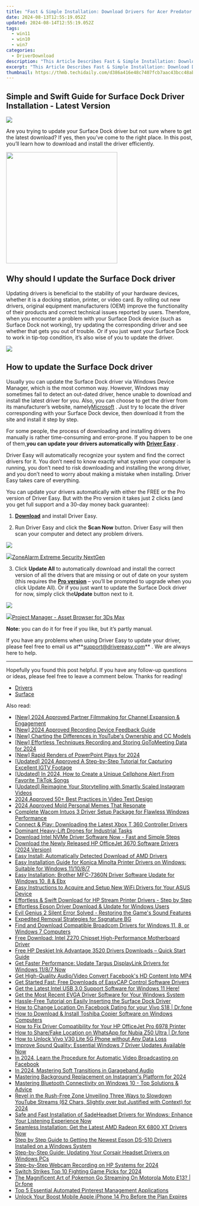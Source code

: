 ```yaml
---
title: "Fast & Simple Installation: Download Drivers for Acer Predator XB271HU"
date: 2024-08-13T12:55:19.052Z
updated: 2024-08-14T12:55:19.052Z
tags:
  - win11
  - win10
  - win7
categories:
  - DriverDownload
description: "This Article Describes Fast & Simple Installation: Download Drivers for Acer Predator XB271HU"
excerpt: "This Article Describes Fast & Simple Installation: Download Drivers for Acer Predator XB271HU"
thumbnail: https://thmb.techidaily.com/d386a416e48c7407fcb7aac43bcc48ab905a8aa1d753be69ed2a2544fd8a3a51.jpg
---
```


## Simple and Swift Guide for Surface Dock Driver Installation - Latest Version

![](https://images.drivereasy.com/wp-content/uploads/2019/09/image-399.png)

 Are you trying to update your Surface Dock driver but not sure where to get the latest download? If yes, then you’ve come to the right place. In this post, you’ll learn how to download and install the driver efficiently.

<!-- affiliate ads begin -->
<a href="https://natural-cycles.sjv.io/c/5597632/2072199/17885" target="_top" id="2072199"><img src="//a.impactradius-go.com/display-ad/17885-2072199" border="0" alt="" width="300" height="300"/></a><img height="0" width="0" src="https://imp.pxf.io/i/5597632/2072199/17885" style="position:absolute;visibility:hidden;" border="0" />
<!-- affiliate ads end -->
## Why should I update the Surface Dock driver

 Updating drivers is beneficial to the stability of your hardware devices, whether it is a docking station, printer, or video card. By rolling out new drivers, original equipment manufacturers (OEM) improve the functionality of their products and correct technical issues reported by users. Therefore, when you encounter a problem with your Surface Dock device (such as Surface Dock not working), try updating the corresponding driver and see whether that gets you out of trouble. Or if you just want your Surface Dock to work in tip-top condition, it’s also wise of you to update the driver.

<!-- affiliate ads begin -->
<a href="https://shop.mondly.com/affiliate.php?ACCOUNT=ATISTUDI&AFFILIATE=108875&PATH=https%3A%2F%2Fwww.mondly.com%3FAFFILIATE%3D108875%26RESOURCE%3D%2BEducational%2B300x600%2B"><img src="https://secure.avangate.com/images/merchant/69c418c33ec2e1a4267fa9bb77fa1428/educational-300x600.gif" border="0"></a>
<!-- affiliate ads end -->
## How to update the Surface Dock driver

 Usually you can update the Surface Dock driver via Windows Device Manager, which is the most common way. However, Windows may sometimes fail to detect an out-dated driver, hence unable to download and install the latest driver for you. Also, you can choose to get the driver from its manufacturer’s website, namely[Microsoft](https://www.microsoft.com/en-us) . Just try to locate the driver corresponding with your Surface Dock device, then download it from the site and install it step by step.

 For some people, the process of downloading and installing drivers manually is rather time-consuming and error-prone. If you happen to be one of them,**you can update your drivers automatically with** **[Driver Easy](https://tools.techidaily.com/drivereasy/download/)**  .

 Driver Easy will automatically recognize your system and find the correct drivers for it. You don’t need to know exactly what system your computer is running, you don’t need to risk downloading and installing the wrong driver, and you don’t need to worry about making a mistake when installing. Driver Easy takes care of everything.

 You can update your drivers automatically with either the FREE or the Pro version of Driver Easy. But with the Pro version it takes just 2 clicks (and you get full support and a 30-day money back guarantee):

 1) **[Download](https://tools.techidaily.com/drivereasy/download/)**  and install Driver Easy.

 2) Run Driver Easy and click the **Scan Now** button. Driver Easy will then scan your computer and detect any problem drivers.

![](https://images.drivereasy.com/wp-content/uploads/2019/06/image-439.png)
<!-- affiliate ads begin -->
<a href="https://estore.zonealarm.com/order/checkout.php?PRODS=36245101&QTY=1&AFFILIATE=108875&CART=1"><img src="https://sc1.checkpoint.com/sc1/za/images/boxes/zang_box_trust.png" border="0">ZoneAlarm Extreme Security NextGen</a>
<!-- affiliate ads end -->

 3) Click **Update All** to automatically download and install the correct version of all the drivers that are missing or out of date on your system (this requires the **[Pro version](https://tools.techidaily.com/drivereasy/download/)**  – you’ll be prompted to upgrade when you click Update All). Or if you just want to update the Surface Dock driver for now, simply click the**Update**  button next to it.

![](https://images.drivereasy.com/wp-content/uploads/2019/09/image-395.png)
<!-- affiliate ads begin -->
<a href="https://secure.2checkout.com/order/checkout.php?PRODS=4709458&QTY=1&AFFILIATE=108875&CART=1"><img src="https://3d-kstudio.com/wp-content/uploads/2019/10/Project-Manager-version-3-1600x900-768x419.jpg" border="0">Project Manager - Asset Browser for 3Ds Max</a>
<!-- affiliate ads end -->

**Note:** you can do it for free if you like, but it’s partly manual.

 If you have any problems when using Driver Easy to update your driver, please feel free to email us at**<support@drivereasy.com>** . We are always here to help.

---

 Hopefully you found this post helpful. If you have any follow-up questions or ideas, please feel free to leave a comment below. Thanks for reading!

* [Drivers](https://tools.techidaily.com/drivereasy/download/)
* [Surface](https://tools.techidaily.com/drivereasy/download/)

<ins class="adsbygoogle"
     style="display:block"
     data-ad-format="autorelaxed"
     data-ad-client="ca-pub-7571918770474297"
     data-ad-slot="1223367746"></ins>



<ins class="adsbygoogle"
     style="display:block"
     data-ad-client="ca-pub-7571918770474297"
     data-ad-slot="8358498916"
     data-ad-format="auto"
     data-full-width-responsive="true"></ins>

<span class="atpl-alsoreadstyle">Also read:</span>
<div><ul>
<li><a href="https://youtube-tips.techidaily.com/024-approved-partner-filmmaking-for-channel-expansion-and-engagement/"><u>[New] 2024 Approved  Partner Filmmaking for Channel Expansion & Engagement</u></a></li>
<li><a href="https://video-capture.techidaily.com/new-2024-approved-recording-device-feedback-guide/"><u>[New] 2024 Approved  Recording Device Feedback Guide</u></a></li>
<li><a href="https://youtube-clips.techidaily.com/new-charting-the-differences-in-youtubes-ownership-and-cc-models/"><u>[New] Charting the Differences in YouTube's Ownership and CC Models</u></a></li>
<li><a href="https://digital-screen-recording.techidaily.com/new-effortless-techniques-recording-and-storing-gotomeeting-data-for-2024/"><u>[New] Effortless Techniques  Recording and Storing GoToMeeting Data for 2024</u></a></li>
<li><a href="https://screen-sharing-recording.techidaily.com/new-rapid-renders-of-powerpoint-plays-for-2024/"><u>[New] Rapid Renders of PowerPoint Plays for 2024</u></a></li>
<li><a href="https://instagram-clips.techidaily.com/updated-2024-approved-a-step-by-step-tutorial-for-capturing-excellent-igtv-footage/"><u>[Updated] 2024 Approved  A Step-by-Step Tutorial for Capturing Excellent IGTV Footage</u></a></li>
<li><a href="https://fox-cloud.techidaily.com/updated-in-2024-how-to-create-a-unique-cellphone-alert-from-favorite-tiktok-songs/"><u>[Updated] In 2024, How to Create a Unique Cellphone Alert From Favorite TikTok Songs</u></a></li>
<li><a href="https://instagram-clips.techidaily.com/updated-reimagine-your-storytelling-with-smartly-scaled-instagram-videos/"><u>[Updated] Reimagine Your Storytelling with Smartly Scaled Instagram Videos</u></a></li>
<li><a href="https://extra-information.techidaily.com/2024-approved-50plus-best-practices-in-video-text-design/"><u>2024 Approved  50+ Best Practices in Video Text Design</u></a></li>
<li><a href="https://fox-direct.techidaily.com/2024-approved-mold-personal-memes-that-resonate/"><u>2024 Approved  Mold Personal Memes That Resonate</u></a></li>
<li><a href="https://hardware-help.techidaily.com/complete-wacom-intuos-3-driver-setup-package-for-flawless-windows-performance/"><u>Complete Wacom Intuos 3 Driver Setup Package for Flawless Windows Performance</u></a></li>
<li><a href="https://hardware-help.techidaily.com/connect-and-play-downloading-the-latest-xbox-t-360-controller-drivers/"><u>Connect & Play: Downloading the Latest Xbox T 360 Controller Drivers</u></a></li>
<li><a href="https://extra-hints.techidaily.com/dominant-heavy-lift-drones-for-industrial-tasks/"><u>Dominant Heavy-Lift Drones for Industrial Tasks</u></a></li>
<li><a href="https://hardware-help.techidaily.com/download-intel-nvme-driver-software-now-fast-and-simple-steps/"><u>Download Intel NVMe Driver Software Now - Fast and Simple Steps</u></a></li>
<li><a href="https://hardware-help.techidaily.com/download-the-newly-released-hp-officejet-3670-software-drivers-2024-version/"><u>Download the Newly Released HP OfficeJet 3670 Software Drivers (2024 Version)</u></a></li>
<li><a href="https://hardware-help.techidaily.com/easy-install-automatically-detected-download-of-amd-drivers/"><u>Easy Install: Automatically Detected Download of AMD Drivers</u></a></li>
<li><a href="https://hardware-help.techidaily.com/easy-installation-guide-for-konica-minolta-printer-drivers-on-windows-suitable-for-windows-111087/"><u>Easy Installation Guide for Konica Minolta Printer Drivers on Windows: Suitable for Windows 11/10/8/7</u></a></li>
<li><a href="https://hardware-help.techidaily.com/easy-installation-brother-mfc-7360n-driver-software-update-for-windows-10-8-and-ebx/"><u>Easy Installation: Brother MFC-7360N Driver Software Update for Windows 10, 8 & Ebx</u></a></li>
<li><a href="https://hardware-help.techidaily.com/easy-instructions-to-acquire-and-setup-new-wifi-drivers-for-your-asus-device/"><u>Easy Instructions to Acquire and Setup New WiFi Drivers for Your ASUS Device</u></a></li>
<li><a href="https://hardware-help.techidaily.com/effortless-and-swift-download-for-hp-stream-printer-drivers-step-by-step/"><u>Effortless & Swift Download for HP Stream Printer Drivers - Step by Step</u></a></li>
<li><a href="https://hardware-help.techidaily.com/effortless-epson-driver-download-and-update-for-windows-users/"><u>Effortless Epson Driver Download & Update for Windows Users</u></a></li>
<li><a href="https://win-answers.techidaily.com/evil-genius-2-silent-error-solved-restoring-the-games-sound-features/"><u>Evil Genius 2 Silent Error Solved - Restoring the Game's Sound Features</u></a></li>
<li><a href="https://fox-http.techidaily.com/expedited-removal-strategies-for-ssgnature-bg/"><u>Expedited Removal Strategies for Ssgnature BG</u></a></li>
<li><a href="https://hardware-help.techidaily.com/find-and-download-compatible-broadcom-drivers-for-windows-11-8-or-windows-7-computers/"><u>Find and Download Compatible Broadcom Drivers for Windows 11, 8, or Windows 7 Computers</u></a></li>
<li><a href="https://hardware-help.techidaily.com/free-download-intel-z270-chipset-high-performance-motherboard-driver/"><u>Free Download: Intel Z270 Chipset High-Performance Motherboard Driver</u></a></li>
<li><a href="https://hardware-help.techidaily.com/free-hp-deskjet-ink-advantage-3520-drivers-downloads-quick-start-guide/"><u>Free HP Deskjet Ink Advantage 3520 Drivers Downloads – Quick Start Guide</u></a></li>
<li><a href="https://hardware-help.techidaily.com/1722975023271-get-faster-performance-update-targus-displaylink-drivers-for-windows-1187-now/"><u>Get Faster Performance: Update Targus DisplayLink Drivers for Windows 11/8/7 Now</u></a></li>
<li><a href="https://facebook-video-content.techidaily.com/get-high-quality-audiovideo-convert-facebooks-hd-content-into-mp4/"><u>Get High-Quality Audio/Video  Convert Facebook's HD Content Into MP4</u></a></li>
<li><a href="https://hardware-help.techidaily.com/get-started-fast-free-downloads-of-easycap-control-software-drivers/"><u>Get Started Fast: Free Downloads of EasyCAP Control Software Drivers</u></a></li>
<li><a href="https://hardware-help.techidaily.com/get-the-latest-intel-usb-30-support-software-for-windows-11-here/"><u>Get the Latest Intel USB 3.0 Support Software for Windows 11 Here!</u></a></li>
<li><a href="https://hardware-help.techidaily.com/get-the-most-recent-evga-driver-software-for-your-windows-system/"><u>Get the Most Recent EVGA Driver Software for Your Windows System</u></a></li>
<li><a href="https://hardware-help.techidaily.com/hassle-free-tutorial-on-easily-inserting-the-surface-dock-driver/"><u>Hassle-Free Tutorial on Easily Inserting the Surface Dock Driver</u></a></li>
<li><a href="https://location-social.techidaily.com/how-to-change-location-on-facebook-dating-for-your-vivo-s18-drfone-by-drfone-virtual-android/"><u>How to Change Location On Facebook Dating for your Vivo S18 | Dr.fone</u></a></li>
<li><a href="https://hardware-help.techidaily.com/how-to-download-and-install-toshiba-copier-software-on-windows-computers/"><u>How to Download & Install Toshiba Copier Software on Windows Computers</u></a></li>
<li><a href="https://hardware-help.techidaily.com/how-to-fix-driver-compatibility-for-your-hp-officejet-pro-6978-printer/"><u>How to Fix Driver Compatibility for Your HP OfficeJet Pro 6978 Printer</u></a></li>
<li><a href="https://location-social.techidaily.com/how-to-sharefake-location-on-whatsapp-for-nubia-z50-ultra-drfone-by-drfone-virtual-android/"><u>How to Share/Fake Location on WhatsApp for Nubia Z50 Ultra | Dr.fone</u></a></li>
<li><a href="https://unlock-android.techidaily.com/how-to-unlock-vivo-v30-lite-5g-phone-without-any-data-loss-by-drfone-android/"><u>How to Unlock Vivo V30 Lite 5G Phone without Any Data Loss</u></a></li>
<li><a href="https://hardware-help.techidaily.com/improve-sound-quality-essential-windows-7-driver-updates-available-now/"><u>Improve Sound Quality: Essential Windows 7 Driver Updates Available Now</u></a></li>
<li><a href="https://facebook-videos.techidaily.com/in-2024-learn-the-procedure-for-automatic-video-broadcasting-on-facebook/"><u>In 2024, Learn the Procedure for Automatic Video Broadcasting on Facebook</u></a></li>
<li><a href="https://extra-approaches.techidaily.com/in-2024-mastering-soft-transitions-in-garageband-audio/"><u>In 2024, Mastering Soft Transitions in Garageband Audio</u></a></li>
<li><a href="https://instagram-clips.techidaily.com/mastering-background-replacement-on-instagrams-platform-for-2024/"><u>Mastering Background Replacement on Instagram's Platform for 2024</u></a></li>
<li><a href="https://hardware-help.techidaily.com/mastering-bluetooth-connectivity-on-windows-10-top-solutions-and-advice/"><u>Mastering Bluetooth Connectivity on Windows 10 - Top Solutions & Advice</u></a></li>
<li><a href="https://facebook-video-share.techidaily.com/revel-in-the-rush-free-zone-unveiling-three-ways-to-slowdown-youtube-streams-62-chars-slightly-over-but-justified-with-context-for-2024/"><u>Revel in the Rush-Free Zone  Unveiling Three Ways to Slowdown YouTube Streams (62 Chars, Slightly over but Justified with Context) for 2024</u></a></li>
<li><a href="https://hardware-help.techidaily.com/1722977378894-safe-and-fast-installation-of-sadeheadset-drivers-for-windows-enhance-your-listening-experience-now/"><u>Safe and Fast Installation of SadeHeadset Drivers for Windows: Enhance Your Listening Experience Now</u></a></li>
<li><a href="https://hardware-help.techidaily.com/seamless-installation-get-the-latest-amd-radeon-rx-6800-xt-drivers-now/"><u>Seamless Installation: Get the Latest AMD Radeon RX 6800 XT Drivers Now</u></a></li>
<li><a href="https://hardware-help.techidaily.com/step-by-step-guide-to-getting-the-newest-epson-ds-510-drivers-installed-on-a-windows-system/"><u>Step by Step Guide to Getting the Newest Epson DS-510 Drivers Installed on a Windows System</u></a></li>
<li><a href="https://hardware-help.techidaily.com/step-by-step-guide-updating-your-corsair-headset-drivers-on-windows-pcs/"><u>Step-by-Step Guide: Updating Your Corsair Headset Drivers on Windows PCs</u></a></li>
<li><a href="https://screen-video-capture.techidaily.com/step-by-step-webcam-recording-on-hp-systems-for-2024/"><u>Step-by-Step Webcam Recording on HP Systems for 2024</u></a></li>
<li><a href="https://screen-mirroring-recording.techidaily.com/switch-strikes-top-10-fighting-game-picks-for-2024/"><u>Switch Strikes  Top 10 Fighting Game Picks for 2024</u></a></li>
<li><a href="https://android-pokemon-go.techidaily.com/the-magnificent-art-of-pokemon-go-streaming-on-motorola-moto-e13-drfone-by-drfone-virtual-android/"><u>The Magnificent Art of Pokemon Go Streaming On Motorola Moto E13? | Dr.fone</u></a></li>
<li><a href="https://techtrends.techidaily.com/top-5-essential-automated-pinterest-management-applications/"><u>Top 5 Essential Automated Pinterest Management Applications</u></a></li>
<li><a href="https://sim-unlock.techidaily.com/unlock-your-boost-mobile-apple-iphone-14-pro-before-the-plan-expires-by-drfone-ios/"><u>Unlock Your Boost Mobile Apple iPhone 14 Pro Before the Plan Expires</u></a></li>
</ul></div>
